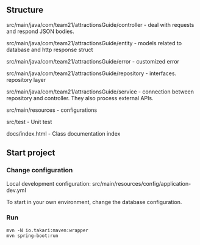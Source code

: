 ## Structure

src/main/java/com/team21/attractionsGuide/controller - deal with requests and respond JSON bodies.

src/main/java/com/team21/attractionsGuide/entity - models related to database and http response struct

src/main/java/com/team21/attractionsGuide/error - customized error

src/main/java/com/team21/attractionsGuide/repository - interfaces. repository layer

src/main/java/com/team21/attractionsGuide/service - connection between repository and controller. They also process external APIs.

src/main/resources - configurations

src/test - Unit test

docs/index.html - Class documentation index

## Start project

### Change configuration

Local development configuration: src/main/resources/config/application-dev.yml

To start in your own environment, change the database configuration.

### Run
```shell
mvn -N io.takari:maven:wrapper
mvn spring-boot:run
```


